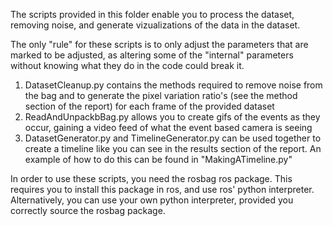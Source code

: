 The scripts provided in this folder enable you to process the dataset, removing noise, and generate vizualizations of the data in the dataset.

The only "rule" for these scripts is to only adjust the parameters that are marked to be adjusted, as altering some of the "internal" parameters without knowing what they do in the code could break it.

1. DatasetCleanup.py contains the methods required to remove noise from the bag and to generate the pixel variation ratio's (see the method section of the report) for each frame of the provided dataset
2. ReadAndUnpackbBag.py allows you to create gifs of the events as they occur, gaining a video feed of what the event based camera is seeing
3. DatasetGenerator.py and TimelineGenerator.py can be used together to create a timeline like you can see in the results section of the report. An example of how to do this can be found in "MakingATimeline.py"

In order to use these scripts, you need the rosbag ros package. This requires you to install this package in ros, and use ros' python interpreter.
Alternatively, you can use your own python interpreter, provided you correctly source the rosbag package.
